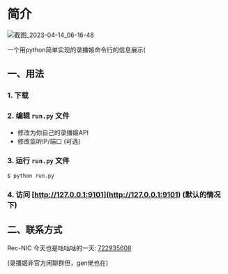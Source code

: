 # 简介

![截图_2023-04-14_06-16-48](https://user-images.githubusercontent.com/39889850/231895578-1c243467-7f52-4ea3-a9ab-0eb1919220d7.png)



一个用python简单实现的录播姬命令行的信息展示(


## 一、用法


### 1. 下载

### 2. 编辑 `run.py` 文件
  
- 修改为你自己的录播姬API
- 修改监听IP/端口 (可选)

### 3. 运行 `run.py` 文件
    $ python run.py

### 4. 访问 [http://127.0.0.1:9101](http://127.0.0.1:9101) (默认的情况下)


## 二、联系方式

Rec-NIC 今天也是咕咕咕的一天: [722935608](https://jq.qq.com/?_wv=1027&k=KI1Ly3kG)

(录播姬非官方闲聊群但，gen佬也在)

